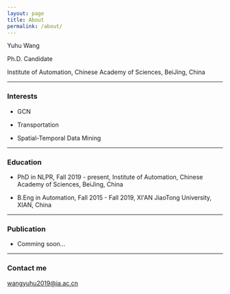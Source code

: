 ```yaml
---
layout: page
title: About
permalink: /about/
---
```


Yuhu Wang

Ph.D. Candidate

Institute of Automation, Chinese Academy of Sciences, BeiJing, China

---

### Interests

* GCN

* Transportation

* Spatial-Temporal Data Mining

---

### Education

* PhD in NLPR, Fall 2019 - present, Institute of Automation, Chinese Academy of Sciences, BeiJing, China

* B.Eng in Automation, Fall 2015 - Fall 2019, XI'AN JiaoTong University, XIAN, China

---

### Publication

* Comming soon...

---

### Contact me

[wangyuhu2019@ia.ac.cn](mailto:wangyuhu2019@ia.ac.cn)

